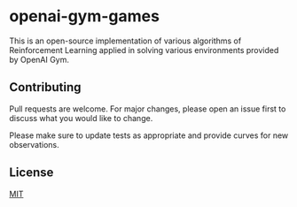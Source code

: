 # openai-gym-games

This is an open-source implementation of various algorithms of Reinforcement Learning applied in solving various environments provided by OpenAI Gym.


## Contributing
Pull requests are welcome. For major changes, please open an issue first to discuss what you would like to change.

Please make sure to update tests as appropriate and provide curves for new observations.


## License
[MIT](./LICENCE)